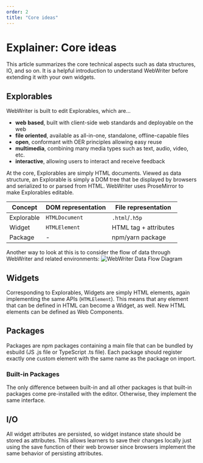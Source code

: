 ```yaml
---
order: 2
title: "Core ideas"
---
```

# Explainer: Core ideas
This article summarizes the core technical aspects such as data structures, IO, and so on. It is a helpful introduction to understand WebWriter before extending it with your own widgets.

## Explorables
WebWriter is built to edit Explorables, which are...
- **web based**, built with client-side web standards and deployable on the web
- **file oriented**, available as all-in-one, standalone, offline-capable files
- **open**, conformant with OER principles allowing easy reuse
- **multimedia**, combining many media types such as text, audio, video, etc.
- **interactive**, allowing users to interact and receive feedback

At the core, Explorables are simply HTML documents. Viewed as data structure, an Explorable is simply a DOM tree that be displayed by browsers and serialized to or parsed from HTML. WebWriter uses ProseMirror to make Explorables editable.

| Concept         | DOM representation | File representation   |
|-----------------|--------------------|-----------------------|
| Explorable      | `HTMLDocument`     | `.html`/`.h5p`        |
| Widget          | `HTMLElement`      | HTML tag + attributes |
| Package         | -                  | npm/yarn package      |

Another way to look at this is to consider the flow of data through WebWriter and related environments:
![WebWriter Data Flow Diagram](/src/public/assets/webwriter-data-architecture.drawio.svg)


## Widgets
Corresponding to Explorables, Widgets are simply HTML elements, again implementing the same APIs (`HTMLElement`). This means that any element that can be defined in HTML can become a Widget, as well. New HTML elements can be defined as Web Components.

## Packages
Packages are npm packages containing a main file that can be bundled by esbuild (JS .js file or TypeScript .ts file). Each package should register exactly one custom element with the same name as the package on import.

### Built-in Packages
The only difference between built-in and all other packages is that built-in packages come pre-installed with the editor. Otherwise, they implement the same interface. 

## I/O
All widget attributes are persisted, so widget instance state should be stored as attributes. This allows learners to save their changes locally just using the save function of their web browser since browsers implement the same behavior of persisting attributes.